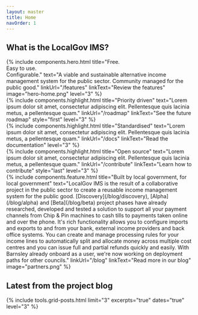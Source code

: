 ```yaml
---
layout: master
title: Home
navOrder: 1
---
```


<section class="o-container o-container--padded o-container--leader">
    <div class="o-wrapper o-wrapper--content">
        <h2 class="hidden">What is the LocalGov IMS?</h2>
        {% include  components.hero.html
                    title="Free.<br/>Easy to use.<br/>Configurable."
                    text="A viable and sustainable alternative income management system for the public sector. Community managed for the public good."
                    linkUrl="/features"
                    linkText="Review the features"
                    image="hero-home.png"
                    level="3"
        %}
    </div>
</section>
<section class="o-container o-container--padded o-container--follower">
    <div class="o-wrapper o-wrapper--content">
        <div class="o-grid o-grid--spaced">
            <div class="o-grid--third">
                {% include  components.highlight.html
                            title="Priority driven"
                            text="Lorem ipsum dolor sit amet, consectetur adipiscing elit. Pellentesque quis lacinia metus, a pellentesque quam."
                            linkUrl="/roadmap"
                            linkText="See the future roadmap"
                            style="first"
                            level="3"
                %}
            </div>
            <div class="o-grid--third">
                {% include  components.highlight.html
                            title="Standardised"
                            text="Lorem ipsum dolor sit amet, consectetur adipiscing elit. Pellentesque quis lacinia metus, a pellentesque quam."
                            linkUrl="/docs"
                            linkText="Read the documentation"
                            level="3" 
                %}
            </div>
            <div class="o-grid--third">
                {% include  components.highlight.html
                            title="Open source"
                            text="Lorem ipsum dolor sit amet, consectetur adipiscing elit. Pellentesque quis lacinia metus, a pellentesque quam."
                            linkUrl="/contribute"
                            linkText="Learn how to contribute"
                            style="last"
                            level="3" 
                %}
            </div>
        </div>
    </div>
</section>
<section class="o-container o-container--padded o-container--sunken">
    <div class="o-wrapper o-wrapper--screen">
        {% include  components.feature.html  
                    title="Built by local government, for local government" 
                    text="LocalGov IMS is the result of a collaborative project in the public sector to create a reusable income management system for the public good. [Discovery](/blog/discovery), [Alpha](/blog/alpha) and [Beta](/blog/beta) project phases have already researched, developed and tested a solution to support all your payment channels from Chip & Pin machines to cash tills to payments taken online and over the phone. It's rich functionality allows you to configure imports and exports to and from your bank, external income providers and back office systems. You can create and manage processing rules for your income lines to automatically split and allocate money across multiple cost centres and you can issue full and partial refunds quickly and easily. With Barnsley already onboard as a user, we're now working on deployment paths for other councils."
                    linkUrl="/blog" 
                    linkText="Read more in our blog"
                    image="partners.png"
        %}
    </div>
</section>
<section class="o-container o-container--padded">
    <div class="o-wrapper o-wrapper--content">
        <h2 class="center" role="heading" aria-level="2">Latest from the project blog</h2>
        {% include  tools.grid-posts.html
                    limit="3"
                    excerpts="true" 
                    dates="true"
                    level="3"
        %}
    </div>
</section>